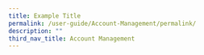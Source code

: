 ```yaml
---
title: Example Title
permalink: /user-guide/Account-Management/permalink/
description: ""
third_nav_title: Account Management
---
```

